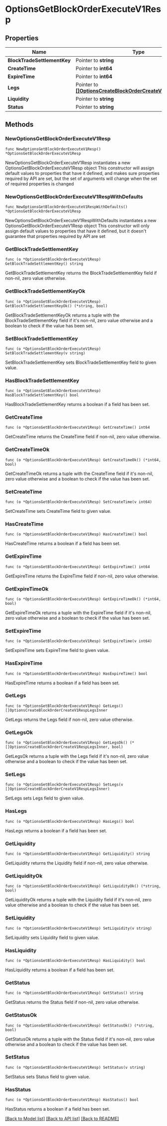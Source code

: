 # OptionsGetBlockOrderExecuteV1Resp

## Properties

Name | Type | Description | Notes
------------ | ------------- | ------------- | -------------
**BlockTradeSettlementKey** | Pointer to **string** |  | [optional] 
**CreateTime** | Pointer to **int64** |  | [optional] 
**ExpireTime** | Pointer to **int64** |  | [optional] 
**Legs** | Pointer to [**[]OptionsCreateBlockOrderCreateV1RespLegsInner**](OptionsCreateBlockOrderCreateV1RespLegsInner.md) |  | [optional] 
**Liquidity** | Pointer to **string** |  | [optional] 
**Status** | Pointer to **string** |  | [optional] 

## Methods

### NewOptionsGetBlockOrderExecuteV1Resp

`func NewOptionsGetBlockOrderExecuteV1Resp() *OptionsGetBlockOrderExecuteV1Resp`

NewOptionsGetBlockOrderExecuteV1Resp instantiates a new OptionsGetBlockOrderExecuteV1Resp object
This constructor will assign default values to properties that have it defined,
and makes sure properties required by API are set, but the set of arguments
will change when the set of required properties is changed

### NewOptionsGetBlockOrderExecuteV1RespWithDefaults

`func NewOptionsGetBlockOrderExecuteV1RespWithDefaults() *OptionsGetBlockOrderExecuteV1Resp`

NewOptionsGetBlockOrderExecuteV1RespWithDefaults instantiates a new OptionsGetBlockOrderExecuteV1Resp object
This constructor will only assign default values to properties that have it defined,
but it doesn't guarantee that properties required by API are set

### GetBlockTradeSettlementKey

`func (o *OptionsGetBlockOrderExecuteV1Resp) GetBlockTradeSettlementKey() string`

GetBlockTradeSettlementKey returns the BlockTradeSettlementKey field if non-nil, zero value otherwise.

### GetBlockTradeSettlementKeyOk

`func (o *OptionsGetBlockOrderExecuteV1Resp) GetBlockTradeSettlementKeyOk() (*string, bool)`

GetBlockTradeSettlementKeyOk returns a tuple with the BlockTradeSettlementKey field if it's non-nil, zero value otherwise
and a boolean to check if the value has been set.

### SetBlockTradeSettlementKey

`func (o *OptionsGetBlockOrderExecuteV1Resp) SetBlockTradeSettlementKey(v string)`

SetBlockTradeSettlementKey sets BlockTradeSettlementKey field to given value.

### HasBlockTradeSettlementKey

`func (o *OptionsGetBlockOrderExecuteV1Resp) HasBlockTradeSettlementKey() bool`

HasBlockTradeSettlementKey returns a boolean if a field has been set.

### GetCreateTime

`func (o *OptionsGetBlockOrderExecuteV1Resp) GetCreateTime() int64`

GetCreateTime returns the CreateTime field if non-nil, zero value otherwise.

### GetCreateTimeOk

`func (o *OptionsGetBlockOrderExecuteV1Resp) GetCreateTimeOk() (*int64, bool)`

GetCreateTimeOk returns a tuple with the CreateTime field if it's non-nil, zero value otherwise
and a boolean to check if the value has been set.

### SetCreateTime

`func (o *OptionsGetBlockOrderExecuteV1Resp) SetCreateTime(v int64)`

SetCreateTime sets CreateTime field to given value.

### HasCreateTime

`func (o *OptionsGetBlockOrderExecuteV1Resp) HasCreateTime() bool`

HasCreateTime returns a boolean if a field has been set.

### GetExpireTime

`func (o *OptionsGetBlockOrderExecuteV1Resp) GetExpireTime() int64`

GetExpireTime returns the ExpireTime field if non-nil, zero value otherwise.

### GetExpireTimeOk

`func (o *OptionsGetBlockOrderExecuteV1Resp) GetExpireTimeOk() (*int64, bool)`

GetExpireTimeOk returns a tuple with the ExpireTime field if it's non-nil, zero value otherwise
and a boolean to check if the value has been set.

### SetExpireTime

`func (o *OptionsGetBlockOrderExecuteV1Resp) SetExpireTime(v int64)`

SetExpireTime sets ExpireTime field to given value.

### HasExpireTime

`func (o *OptionsGetBlockOrderExecuteV1Resp) HasExpireTime() bool`

HasExpireTime returns a boolean if a field has been set.

### GetLegs

`func (o *OptionsGetBlockOrderExecuteV1Resp) GetLegs() []OptionsCreateBlockOrderCreateV1RespLegsInner`

GetLegs returns the Legs field if non-nil, zero value otherwise.

### GetLegsOk

`func (o *OptionsGetBlockOrderExecuteV1Resp) GetLegsOk() (*[]OptionsCreateBlockOrderCreateV1RespLegsInner, bool)`

GetLegsOk returns a tuple with the Legs field if it's non-nil, zero value otherwise
and a boolean to check if the value has been set.

### SetLegs

`func (o *OptionsGetBlockOrderExecuteV1Resp) SetLegs(v []OptionsCreateBlockOrderCreateV1RespLegsInner)`

SetLegs sets Legs field to given value.

### HasLegs

`func (o *OptionsGetBlockOrderExecuteV1Resp) HasLegs() bool`

HasLegs returns a boolean if a field has been set.

### GetLiquidity

`func (o *OptionsGetBlockOrderExecuteV1Resp) GetLiquidity() string`

GetLiquidity returns the Liquidity field if non-nil, zero value otherwise.

### GetLiquidityOk

`func (o *OptionsGetBlockOrderExecuteV1Resp) GetLiquidityOk() (*string, bool)`

GetLiquidityOk returns a tuple with the Liquidity field if it's non-nil, zero value otherwise
and a boolean to check if the value has been set.

### SetLiquidity

`func (o *OptionsGetBlockOrderExecuteV1Resp) SetLiquidity(v string)`

SetLiquidity sets Liquidity field to given value.

### HasLiquidity

`func (o *OptionsGetBlockOrderExecuteV1Resp) HasLiquidity() bool`

HasLiquidity returns a boolean if a field has been set.

### GetStatus

`func (o *OptionsGetBlockOrderExecuteV1Resp) GetStatus() string`

GetStatus returns the Status field if non-nil, zero value otherwise.

### GetStatusOk

`func (o *OptionsGetBlockOrderExecuteV1Resp) GetStatusOk() (*string, bool)`

GetStatusOk returns a tuple with the Status field if it's non-nil, zero value otherwise
and a boolean to check if the value has been set.

### SetStatus

`func (o *OptionsGetBlockOrderExecuteV1Resp) SetStatus(v string)`

SetStatus sets Status field to given value.

### HasStatus

`func (o *OptionsGetBlockOrderExecuteV1Resp) HasStatus() bool`

HasStatus returns a boolean if a field has been set.


[[Back to Model list]](../README.md#documentation-for-models) [[Back to API list]](../README.md#documentation-for-api-endpoints) [[Back to README]](../README.md)


